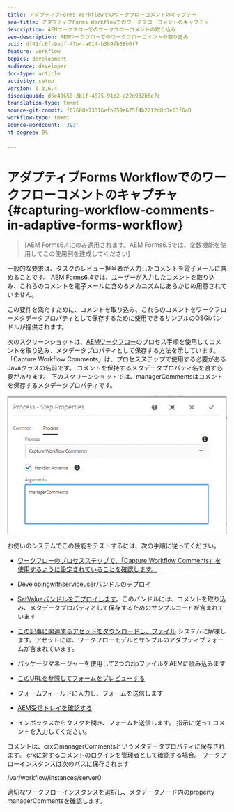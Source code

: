 ```yaml
---
title: アダプティブForms Workflowでのワークフローコメントのキャプチャ
seo-title: アダプティブForms Workflowでのワークフローコメントのキャプチャ
description: AEMワークフローでのワークフローコメントの取り込み
seo-description: AEMワークフローでのワークフローコメントの取り込み
uuid: df41fc6f-9abf-47b4-a014-b3b9fb58b6f7
feature: workflow
topics: development
audience: developer
doc-type: article
activity: setup
version: 6.3,6.4
discoiquuid: d5e40650-3b1f-4875-91b2-e22d932b5e7c
translation-type: tm+mt
source-git-commit: f07680e73316efb859a675f4b2212d8c3e03f6a0
workflow-type: tm+mt
source-wordcount: '393'
ht-degree: 0%

---
```



# アダプティブForms Workflowでのワークフローコメントのキャプチャ{#capturing-workflow-comments-in-adaptive-forms-workflow}

>[AEM Forms6.4にのみ適用されます。AEM Forms6.5では、変数機能を使用してこの使用例を達成してください]

一般的な要求は、タスクのレビュー担当者が入力したコメントを電子メールに含めることです。 AEM Forms6.4では、ユーザーが入力したコメントを取り込み、これらのコメントを電子メールに含めるメカニズムはあらかじめ用意されていません。

この要件を満たすために、コメントを取り込み、これらのコメントをワークフローメタデータプロパティとして保存するために使用できるサンプルのOSGiバンドルが提供されます。

次のスクリーンショットは、[AEMワークフロー](http://localhost:4502/editor.html/conf/global/settings/workflow/models/CaptureComments.html)のプロセス手順を使用してコメントを取り込み、メタデータプロパティとして保存する方法を示しています。 「Capture Workflow Comments」は、プロセスステップで使用する必要があるJavaクラスの名前です。 コメントを保持するメタデータプロパティ名を渡す必要があります。 下のスクリーンショットでは、managerCommentsはコメントを保存するメタデータプロパティです。

![workflowcomments1](assets/workflowcomments1.gif)

お使いのシステムでこの機能をテストするには、次の手順に従ってください。
* [ワークフローのプロセスステップで、「Capture Workflow Comments」を使用するように設定されていることを確認します。](http://localhost:4502/editor.html/conf/global/settings/workflow/models/CaptureComments.html)

* [Developingwithserviceuserバンドルのデプロイ](/help/forms/assets/common-osgi-bundles/DevelopingWithServiceUser.jar)

* [SetValueバンドルをデプロイします](/help/forms/assets/common-osgi-bundles/SetValueApp.core-1.0-SNAPSHOT.jar)。このバンドルには、コメントを取り込み、メタデータプロパティとして保存するためのサンプルコードが含まれています

* [この記事に関連するアセットをダウンロードし、ファイル](assets/capturecomments.zip) システムに解凍します。アセットには、ワークフローモデルとサンプルのアダプティブフォームが含まれています。

* パッケージマネージャーを使用して2つのzipファイルをAEMに読み込みます

* [このURLを参照してフォームをプレビューする](http://localhost:4502/content/dam/formsanddocuments/capturecomments/jcr:content?wcmmode=disabled)

* フォームフィールドに入力し、フォームを送信します

* [AEM受信トレイを確認する](http://localhost:4502/aem/inbox)

* インボックスからタスクを開き、フォームを送信します。 指示に従ってコメントを入力してください。

コメントは、crxのmanagerCommentsというメタデータプロパティに保存されます。 crxに対するコメントのログインを管理者として確認する場合。 ワークフローインスタンスは次のパスに保存されます

/var/workflow/instances/server0

適切なワークフローインスタンスを選択し、メタデータノード内のproperty managerCommentsを確認します。

